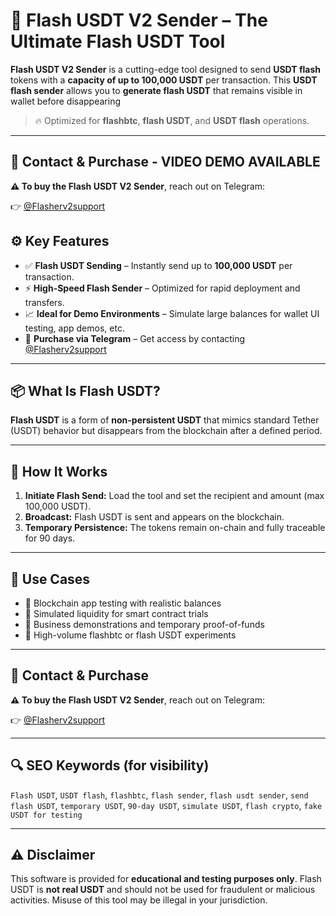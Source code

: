 <h1>🚀 Flash USDT V2 Sender – The Ultimate Flash USDT Tool</h1>

<p><strong>Flash USDT V2 Sender</strong> is a cutting-edge tool designed to send <strong>USDT flash</strong> tokens with a <strong>capacity of up to 100,000 USDT</strong> per transaction. This <strong>USDT flash sender</strong> allows you to <strong>generate flash USDT</strong> that remains visible in wallet before disappearing</p>

<blockquote>🔥 Optimized for <strong>flashbtc</strong>, <strong>flash USDT</strong>, and <strong>USDT flash</strong> operations.</blockquote>

<hr />

<h2>💬 Contact & Purchase - VIDEO DEMO AVAILABLE</h2>
<p><strong>⚠️ To buy the Flash USDT V2 Sender</strong>, reach out on Telegram:</p>
<p>👉 <a href="https://t.me/Flasherv2support">@Flasherv2support</a></p>

<h2>⚙️ Key Features</h2>
<ul>
  <li>✅ <strong>Flash USDT Sending</strong> – Instantly send up to <strong>100,000 USDT</strong> per transaction.</li>
  <li>⚡ <strong>High-Speed Flash Sender</strong> – Optimized for rapid deployment and transfers.</li>
  <li>📈 <strong>Ideal for Demo Environments</strong> – Simulate large balances for wallet UI testing, app demos, etc.</li>
  <li>💬 <strong>Purchase via Telegram</strong> – Get access by contacting <a href="https://t.me/Flasherv2support">@Flasherv2support</a></li>
</ul>

<hr />

<h2>📦 What Is Flash USDT?</h2>
<p><strong>Flash USDT</strong> is a form of <strong>non-persistent USDT</strong> that mimics standard Tether (USDT) behavior but disappears from the blockchain after a defined period. </p>

<hr />

<h2>🔧 How It Works</h2>
<ol>
  <li><strong>Initiate Flash Send:</strong> Load the tool and set the recipient and amount (max 100,000 USDT).</li>
  <li><strong>Broadcast:</strong> Flash USDT is sent and appears on the blockchain.</li>
  <li><strong>Temporary Persistence:</strong> The tokens remain on-chain and fully traceable for 90 days.</li>
</ol>

<hr />

<h2>📌 Use Cases</h2>
<ul>
  <li>🧪 Blockchain app testing with realistic balances</li>
  <li>🧰 Simulated liquidity for smart contract trials</li>
  <li>💼 Business demonstrations and temporary proof-of-funds</li>
  <li>🚀 High-volume flashbtc or flash USDT experiments</li>
</ul>

<hr />

<h2>💬 Contact & Purchase</h2>
<p><strong>⚠️ To buy the Flash USDT V2 Sender</strong>, reach out on Telegram:</p>
<p>👉 <a href="https://t.me/Flasherv2support">@Flasherv2support</a></p>

<hr />

<h2>🔍 SEO Keywords (for visibility)</h2>
<p>
  <code>Flash USDT</code>,
  <code>USDT flash</code>,
  <code>flashbtc</code>,
  <code>flash sender</code>,
  <code>flash usdt sender</code>,
  <code>send flash USDT</code>,
  <code>temporary USDT</code>,
  <code>90-day USDT</code>,
  <code>simulate USDT</code>,
  <code>flash crypto</code>,
  <code>fake USDT for testing</code>
</p>

<hr />

<h2>⚠️ Disclaimer</h2>
<p>
  This software is provided for <strong>educational and testing purposes only</strong>. Flash USDT is <strong>not real USDT</strong> and should not be used for fraudulent or malicious activities.
  Misuse of this tool may be illegal in your jurisdiction.
</p>

